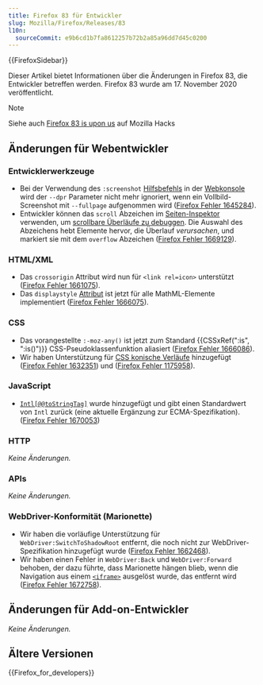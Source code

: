 ```yaml
---
title: Firefox 83 für Entwickler
slug: Mozilla/Firefox/Releases/83
l10n:
  sourceCommit: e9b6cd1b7fa8612257b72b2a85a96dd7d45c0200
---
```


{{FirefoxSidebar}}

Dieser Artikel bietet Informationen über die Änderungen in Firefox 83, die Entwickler betreffen werden. Firefox 83 wurde am 17. November 2020 veröffentlicht.

> [!NOTE]
> Siehe auch [Firefox 83 is upon us](https://hacks.mozilla.org/2020/11/firefox-83-is-upon-us/) auf Mozilla Hacks

## Änderungen für Webentwickler

### Entwicklerwerkzeuge

- Bei der Verwendung des `:screenshot` [Hilfsbefehls](https://firefox-source-docs.mozilla.org/devtools-user/web_console/helpers/index.html) in der [Webkonsole](https://firefox-source-docs.mozilla.org/devtools-user/web_console/index.html) wird der `--dpr` Parameter nicht mehr ignoriert, wenn ein Vollbild-Screenshot mit `--fullpage` aufgenommen wird ([Firefox Fehler 1645284](https://bugzil.la/1645284)).
- Entwickler können das `scroll` Abzeichen im [Seiten-Inspektor](https://firefox-source-docs.mozilla.org/devtools-user/page_inspector/index.html) verwenden, um [scrollbare Überläufe zu debuggen](https://firefox-source-docs.mozilla.org/devtools-user/page_inspector/how_to/debug_scrollable_overflow/index.html). Die Auswahl des Abzeichens hebt Elemente hervor, die Überlauf _verursachen_, und markiert sie mit dem `overflow` Abzeichen ([Firefox Fehler 1669129](https://bugzil.la/1669129)).

### HTML/XML

- Das `crossorigin` Attribut wird nun für `<link rel=icon>` unterstützt ([Firefox Fehler 1661075](https://bugzil.la/1661075)).
- Das `displaystyle` [Attribut](/de/docs/Web/MathML/Reference/Attribute) ist jetzt für alle MathML-Elemente implementiert ([Firefox Fehler 1666075](https://bugzil.la/1666075)).

### CSS

- Das vorangestellte `:-moz-any()` ist jetzt zum Standard {{CSSxRef(":is", ":is()")}} CSS-Pseudoklassenfunktion aliasiert ([Firefox Fehler 1666086](https://bugzil.la/1666086)).
- Wir haben Unterstützung für [CSS konische Verläufe](/de/docs/Web/CSS/gradient/conic-gradient) hinzugefügt ([Firefox Fehler 1632351](https://bugzil.la/1632351)) und ([Firefox Fehler 1175958](https://bugzil.la/1175958)).

### JavaScript

- [`Intl[@@toStringTag]`](/de/docs/Web/JavaScript/Reference/Global_Objects/Symbol/toStringTag) wurde hinzugefügt und gibt einen Standardwert von `Intl` zurück (eine aktuelle Ergänzung zur ECMA-Spezifikation). ([Firefox Fehler 1670053](https://bugzil.la/1670053))

### HTTP

_Keine Änderungen._

### APIs

_Keine Änderungen._

### WebDriver-Konformität (Marionette)

- Wir haben die vorläufige Unterstützung für `WebDriver:SwitchToShadowRoot` entfernt, die noch nicht zur WebDriver-Spezifikation hinzugefügt wurde ([Firefox Fehler 1662468](https://bugzil.la/1662468)).
- Wir haben einen Fehler in `WebDriver:Back` und `WebDriver:Forward` behoben, der dazu führte, dass Marionette hängen blieb, wenn die Navigation aus einem [`<iframe>`](/de/docs/Web/HTML/Reference/Elements/iframe) ausgelöst wurde, das entfernt wird ([Firefox Fehler 1672758](https://bugzil.la/1672758)).

## Änderungen für Add-on-Entwickler

_Keine Änderungen._

## Ältere Versionen

{{Firefox_for_developers}}
